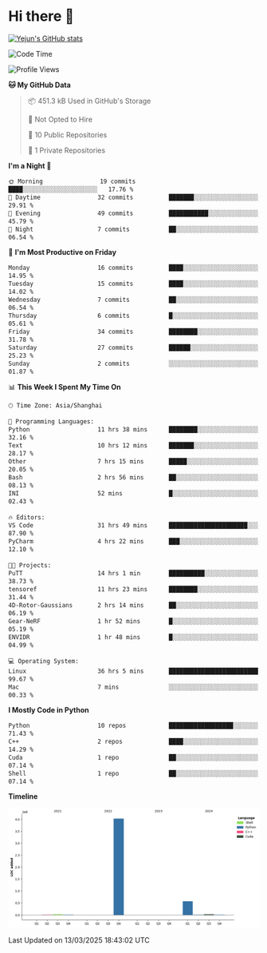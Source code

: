 # Hi there 👋


<!-- <img height="195px" src="https://github-readme-stats.vercel.app/api?username=yejun688&count_private=true&show_icons=true&hide_rank=true&title_color=0969da&bg_color=ffffff00&text_color=57606a&disable_animations=true"><img height="195px" src="https://github-readme-stats.vercel.app/api/top-langs?username=yejun688&layout=compact&title_color=0969da&bg_color=ffffff00&text_color=57606a"> -->

[![Yejun's GitHub stats](https://github-readme-stats.vercel.app/api?username=yejun688)](https://github.com/yejun688/github-readme-stats)

<!---
yejun688/yejun688 is a ✨ special ✨ repository because its `README.md` (this file) appears on your GitHub profile.
You can click the Preview link to take a look at your changes.
--->

<!--START_SECTION:waka-->
![Code Time](http://img.shields.io/badge/Code%20Time-930%20hrs%2028%20mins-blue)

![Profile Views](http://img.shields.io/badge/Profile%20Views-0-blue)

**🐱 My GitHub Data** 

> 📦 451.3 kB Used in GitHub's Storage 
 > 
> 🚫 Not Opted to Hire
 > 
> 📜 10 Public Repositories 
 > 
> 🔑 1 Private Repositories 
 > 
**I'm a Night 🦉** 

```text
🌞 Morning                19 commits          ████░░░░░░░░░░░░░░░░░░░░░   17.76 % 
🌆 Daytime                32 commits          ███████░░░░░░░░░░░░░░░░░░   29.91 % 
🌃 Evening                49 commits          ███████████░░░░░░░░░░░░░░   45.79 % 
🌙 Night                  7 commits           ██░░░░░░░░░░░░░░░░░░░░░░░   06.54 % 
```
📅 **I'm Most Productive on Friday** 

```text
Monday                   16 commits          ████░░░░░░░░░░░░░░░░░░░░░   14.95 % 
Tuesday                  15 commits          ████░░░░░░░░░░░░░░░░░░░░░   14.02 % 
Wednesday                7 commits           ██░░░░░░░░░░░░░░░░░░░░░░░   06.54 % 
Thursday                 6 commits           █░░░░░░░░░░░░░░░░░░░░░░░░   05.61 % 
Friday                   34 commits          ████████░░░░░░░░░░░░░░░░░   31.78 % 
Saturday                 27 commits          ██████░░░░░░░░░░░░░░░░░░░   25.23 % 
Sunday                   2 commits           ░░░░░░░░░░░░░░░░░░░░░░░░░   01.87 % 
```


📊 **This Week I Spent My Time On** 

```text
🕑︎ Time Zone: Asia/Shanghai

💬 Programming Languages: 
Python                   11 hrs 38 mins      ████████░░░░░░░░░░░░░░░░░   32.16 % 
Text                     10 hrs 12 mins      ███████░░░░░░░░░░░░░░░░░░   28.17 % 
Other                    7 hrs 15 mins       █████░░░░░░░░░░░░░░░░░░░░   20.05 % 
Bash                     2 hrs 56 mins       ██░░░░░░░░░░░░░░░░░░░░░░░   08.13 % 
INI                      52 mins             █░░░░░░░░░░░░░░░░░░░░░░░░   02.43 % 

🔥 Editors: 
VS Code                  31 hrs 49 mins      ██████████████████████░░░   87.90 % 
PyCharm                  4 hrs 22 mins       ███░░░░░░░░░░░░░░░░░░░░░░   12.10 % 

🐱‍💻 Projects: 
PuTT                     14 hrs 1 min        ██████████░░░░░░░░░░░░░░░   38.73 % 
tensoref                 11 hrs 23 mins      ████████░░░░░░░░░░░░░░░░░   31.44 % 
4D-Rotor-Gaussians       2 hrs 14 mins       ██░░░░░░░░░░░░░░░░░░░░░░░   06.19 % 
Gear-NeRF                1 hr 52 mins        █░░░░░░░░░░░░░░░░░░░░░░░░   05.19 % 
ENVIDR                   1 hr 48 mins        █░░░░░░░░░░░░░░░░░░░░░░░░   04.99 % 

💻 Operating System: 
Linux                    36 hrs 5 mins       █████████████████████████   99.67 % 
Mac                      7 mins              ░░░░░░░░░░░░░░░░░░░░░░░░░   00.33 % 
```

**I Mostly Code in Python** 

```text
Python                   10 repos            ██████████████████░░░░░░░   71.43 % 
C++                      2 repos             ████░░░░░░░░░░░░░░░░░░░░░   14.29 % 
Cuda                     1 repo              ██░░░░░░░░░░░░░░░░░░░░░░░   07.14 % 
Shell                    1 repo              ██░░░░░░░░░░░░░░░░░░░░░░░   07.14 % 
```



**Timeline**

![Lines of Code chart](https://raw.githubusercontent.com/yejun688/yejun688/main/assets/bar_graph.png)


 Last Updated on 13/03/2025 18:43:02 UTC
<!--END_SECTION:waka-->
